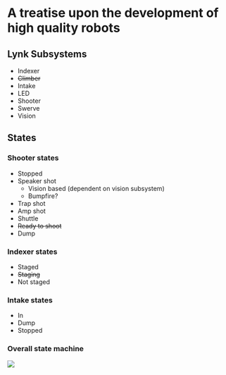 # A treatise upon the development of high quality robots

## Lynk Subsystems
- Indexer
- ~~Climber~~
- Intake
- LED
- Shooter
- Swerve
- Vision

## States

### Shooter states

- Stopped
- Speaker shot
  - Vision based (dependent on vision subsystem)
  - Bumpfire?
- Trap shot
- Amp shot
- Shuttle
- ~~Ready to shoot~~
- Dump

### Indexer states

- Staged
- ~~Staging~~
- Not staged

### Intake states
- In
- Dump
- Stopped

### Overall state machine
<img src="https://media.discordapp.net/attachments/408795818963894274/1250233667926888478/image.jpg?ex=666a3256&is=6668e0d6&hm=8624bb7935e82fa337f0977df8184b1f6a81cf463c8c27a9d132e1c127b40cfb&=&format=webp&width=731&height=548" />
